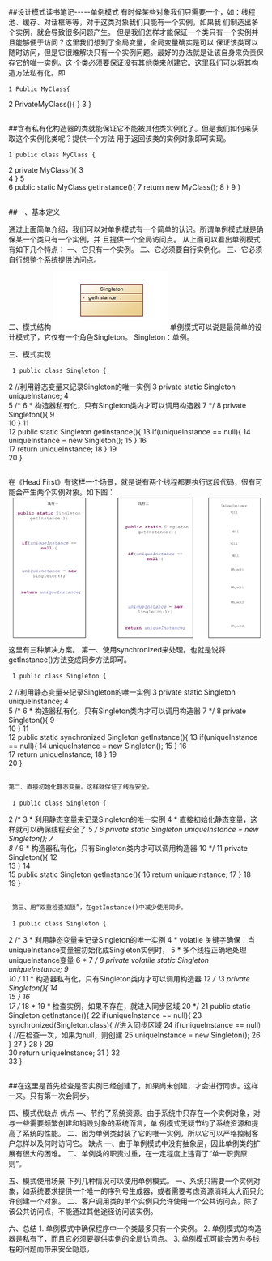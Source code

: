 ##设计模式读书笔记-----单例模式    有时候某些对象我们只需要一个，如：线程池、缓存、对话框等等，对于这类对象我们只能有一个实例，如果我
们制造出多个实例，就会导致很多问题产生。
   但是我们怎样才能保证一个类只有一个实例并且能够便于访问？这里我们想到了全局变量，全局变量确实是可以
保证该类可以随时访问，但是它很难解决只有一个实例问题。最好的办法就是让该自身来负责保存它的唯一实例。这
个类必须要保证没有其他类来创建它。这里我们可以将其构造方法私有化。即

	1 Public MyClass{
2          PrivateMyClass(){	}
3 	}



##
##含有私有化构造器的类就能保证它不能被其他类实例化了。但是我们如何来获取这个实例化类呢？提供一个方法
用于返回该类的实例对象即可实现。


	1 public class MyClass {
2     private MyClass(){
3         
4     	}
5     
6     public static MyClass getInstance(){
7         return new MyClass();
8     	}
9 	}



##
##一、基本定义

   通过上面简单介绍，我们可以对单例模式有一个简单的认识。所谓单例模式就是确保某一个类只有一个实例，并
且提供一个全局访问点。
   从上面可以看出单例模式有如下几个特点：
     一、它只有一个实例。
     二、它必须要自行实例化。
     三、它必须自行想整个系统提供访问点。

二、模式结构
 ![Alt text](../md/img/03215717-3f623da4d54c403eaad5b261e5d7a752.jpg)
 单例模式可以说是最简单的设计模式了，它仅有一个角色Singleton。
 Singleton：单例。

三、模式实现

	 1 public class Singleton {
 2     //利用静态变量来记录Singleton的唯一实例
 3     private static Singleton uniqueInstance;
 4     
 5     /*
 6      * 构造器私有化，只有Singleton类内才可以调用构造器
 7      */
 8     private Singleton(){
 9         
10     	}
11     
12     public static Singleton getInstance(){
13         if(uniqueInstance == null){
14             uniqueInstance = new Singleton();
15         	}
16         
17         return uniqueInstance;
18     	}
19     
20 	}



##
##
   在《Head First》有这样一个场景，就是说有两个线程都要执行这段代码，很有可能会产生两个实例对象。如下图：
 ![Alt text](../md/img/03215729-298fa5a2c3984faa9686639bc7d2d829.jpg)
   这里有三种解决方案。
     第一、使用synchronized来处理。也就是说将getInstance()方法变成同步方法即可。

	 1 public class Singleton {
 2     //利用静态变量来记录Singleton的唯一实例
 3     private static Singleton uniqueInstance;
 4     
 5     /*
 6      * 构造器私有化，只有Singleton类内才可以调用构造器
 7      */
 8     private Singleton(){
 9         
10     	}
11     
12     public static synchronized Singleton getInstance(){
13         if(uniqueInstance == null){
14             uniqueInstance = new Singleton();
15         	}
16         
17         return uniqueInstance;
18     	}
19     
20 	}



##
##
    第二、直接初始化静态变量。这样就保证了线程安全。

	 1 public class Singleton {
 2     /*
 3      * 利用静态变量来记录Singleton的唯一实例
 4      * 直接初始化静态变量，这样就可以确保线程安全了
 5      */
 6     private static Singleton uniqueInstance = new Singleton();
 7     
 8     /*
 9      * 构造器私有化，只有Singleton类内才可以调用构造器
10      */
11     private Singleton(){
12         
13     	}
14     
15     public static Singleton getInstance(){
16         return uniqueInstance;
17     	}
18     
19 	}



##
##
     第三、用“双重检查加锁”，在getInstance()中减少使用同步。

	 1 public class Singleton {
 2     /*
 3      * 利用静态变量来记录Singleton的唯一实例
 4      * volatile 关键字确保：当uniqueInstance变量被初始化成Singleton实例时，
 5      * 多个线程正确地处理uniqueInstance变量
 6      * 
 7      */
 8     private volatile static Singleton uniqueInstance;
 9     
10     /*
11      * 构造器私有化，只有Singleton类内才可以调用构造器
12      */
13     private Singleton(){
14         
15     	}
16     
17     /*
18      * 
19      * 检查实例，如果不存在，就进入同步区域
20      */
21     public static Singleton getInstance(){
22         if(uniqueInstance == null){
23             synchronized(Singleton.class){    //进入同步区域
24                 if(uniqueInstance == null){     //在检查一次，如果为null，则创建
25                     uniqueInstance  = new Singleton();
26                 	}
27             	}
28         	}
29         
30         return uniqueInstance;
31     	}
32     
33 	}



##
##在这里是首先检查是否实例已经创建了，如果尚未创建，才会进行同步。这样一来。只有第一次会同步。

四、模式优缺点
     优点
      一、节约了系统资源。由于系统中只存在一个实例对象，对与一些需要频繁创建和销毁对象的系统而言，单
例模式无疑节约了系统资源和提高了系统的性能。
      二、因为单例类封装了它的唯一实例，所以它可以严格控制客户怎样以及何时访问它。
    缺点
      一、由于单例模式中没有抽象层，因此单例类的扩展有很大的困难。
      二、单例类的职责过重，在一定程度上违背了“单一职责原则”。

五、模式使用场景
     下列几种情况可以使用单例模式。
      一、系统只需要一个实例对象，如系统要求提供一个唯一的序列号生成器，或者需要考虑资源消耗太大而只允许创建一个对象。
      二、客户调用类的单个实例只允许使用一个公共访问点，除了该公共访问点，不能通过其他途径访问该实例。

六、总结
     1. 单例模式中确保程序中一个类最多只有一个实例。
     2. 单例模式的构造器是私有了，而且它必须要提供实例的全局访问点。
     3. 单例模式可能会因为多线程的问题而带来安全隐患。